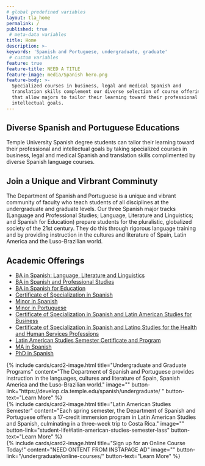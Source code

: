 ```yaml
---
# global predefined variables
layout: tla_home
permalink: /
published: true
 # meta-data variables
title: Home
description: >-
keywords: 'Spanish and Portuguese, undergraduate, graduate'
 # custom variables
feature: true
feature-title: NEED A TITLE
feature-image: media/Spanish hero.png
feature-body: >-
  Specialized courses in business, legal and medical Spanish and
  translation skills complement our diverse selection of course offerings
  that allow majors to tailor their learning toward their professional and
  intellectual goals.
---
```

## Diverse Spanish and Portuguese Educations
Temple University Spanish degree students can tailor their learning toward their professional and intellectual goals by taking specialized courses in business, legal and medical Spanish and translation skills complimented by diverse Spanish language courses.

## Join a Unique and Virbrant Comminuty
The Department of Spanish and Portuguese is a unique and vibrant community of faculty who teach students of all disciplines at the undergraduate and graduate levels. Our three Spanish major tracks (Language and Professional Studies; Language, Literature and Linguistics; and Spanish for Education) prepare students for the pluralistic, globalized society of the 21st century. They do this through rigorous language training and by providing instruction in the cultures and literature of Spain, Latin America and the Luso-Brazilian world.

## Academic Offerings

- [BA in Spanish: Language, Literature and Linguistics](http://bulletin.temple.edu/undergraduate/liberal-arts/spanish-portuguese/ba-spanish-language-literature-linguistics-option/)
- [BA in Spanish and Professional Studies](http://bulletin.temple.edu/undergraduate/liberal-arts/spanish-portuguese/ba-spanish-language-professional-studies-option/)
- [BA in Spanish for Education](http://bulletin.temple.edu/undergraduate/liberal-arts/spanish-portuguese/ba-spanish-education-option/)
- [Certificate of Specialization in Spanish](http://bulletin.temple.edu/undergraduate/liberal-arts/spanish-portuguese/certificate-specialization-spanish/)
- [Minor in Spanish](http://bulletin.temple.edu/undergraduate/liberal-arts/spanish-portuguese/minor-spanish/)
- [Minor in Portuguese](http://bulletin.temple.edu/undergraduate/liberal-arts/spanish-portuguese/minor-portuguese/)
- [Certificate of Specialization in Spanish and Latin American Studies for Business](http://bulletin.temple.edu/undergraduate/liberal-arts/spanish-portuguese/certificate-specialization-spanish-latin-american-studies-business/)
- [Certificate of Specialization in Spanish and Latino Studies for the Health and Human Services Professions](http://bulletin.temple.edu/undergraduate/liberal-arts/spanish-portuguese/certificate-specialization-spanish-latino-studies-health-human-services-professions/)
- [Latin American Studies Semester Certificate and Program](http://bulletin.temple.edu/undergraduate/liberal-arts/spanish-portuguese/latin-american-studies-certificate-program/)
- [MA in Spanish](http://bulletin.temple.edu/graduate/scd/cla/spanish-ma/)
- [PhD in Spanish](http://bulletin.temple.edu/graduate/scd/cla/spanish-phd/)

<div class="row row-wide">
  <div class="col m12 l4">{% include cards/card2-image.html
    title="Undergraduate and Graduate Programs"
    content="The Department of Spanish and Portuguese provides instruction in the languages, cultures and literature of Spain, Spanish America and the Luso-Brazilian world."
    image=""
    button-link="https://develop.cla.temple.edu/spanish/undergraduate/ "
    button-text="Learn More" %}
  </div>
  <div class="row row-wide">
    <div class="col m12 l4">{% include cards/card2-image.html
      title="Latin American Studies Semester"
      content="Each spring semester, the Department of Spanish and Portuguese offers a 17-credit immersion program in Latin American Studies and Spanish, culminating in a three-week trip to Costa Rica."
      image=""
      button-link="student-life#latin-american-studies-semester-lass"
      button-text="Learn More" %}
    </div>
    <div class="row row-wide">
      <div class="col m12 l4">{% include cards/card2-image.html
        title="Sign up for an Online Course Today!"
        content="NEED ONTENT FROM INSTAPAGE AD"
        image=""
        button-link="/undergraduate/online-courses/"
        button-text="Learn More" %}
      </div>
</div>
